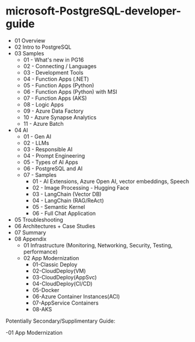 # microsoft-PostgreSQL-developer-guide

- 01 Overview
- 02 Intro to PostgreSQL
- 03 Samples
  - 01 - What's new in PG16
  - 02 - Connecting / Languages
  - 03 - Development Tools
  - 04 - Function Apps (.NET)
  - 05 - Function Apps (Python)
  - 06 - Function Apps (Python) with MSI
  - 07 - Function Apps (AKS)
  - 08 - Logic Apps
  - 09 - Azure Data Factory
  - 10 - Azure Synapse Analytics
  - 11 - Azure Batch
- 04 AI
  - 01 - Gen AI
  - 02 - LLMs
  - 03 - Responsible AI
  - 04 - Prompt Engineering
  - 05 - Types of AI Apps
  - 06 - PostgreSQL and AI
  - 07 - Samples
    - 01 - AI Extensions, Azure Open AI, vector embeddings, Speech
    - 02 - Image Processing - Hugging Face
    - 03 - LangChain (Vector DB)
    - 04 - LangChain (RAG/ReAct)
    - 05 - Semantic Kernel
    - 06 - Full Chat Application
- 05 Troubleshooting
- 06 Architectures + Case Studies
- 07 Summary
- 08 Appendix
  - 01 Infrastructure (Monitoring, Networking, Security, Testing, performance)
  - 02 App Modernization
    - 01-Classic Deploy
    - 02-CloudDeploy(VM)
    - 03-CloudDeploy(AppSvc)
    - 04-CloudDeploy(CI/CD)
    - 05-Docker
    - 06-Azure Container Instances(ACI)
    - 07-AppService Containers
    - 08-AKS

Potentially Secondary/Supplimentary Guide:

-01 App Modernization